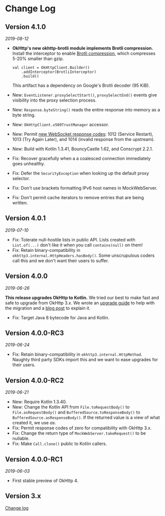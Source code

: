 Change Log
==========

## Version 4.1.0

_2019-08-12_

 [brotli]: https://github.com/google/brotli

 *  **OkHttp's new okhttp-brotli module implements Brotli compression.** Install the interceptor to
    enable [Brotli compression][brotli], which compresses 5-20% smaller than gzip.

    ```
    val client = OkHttpClient.Builder()
        .addInterceptor(BrotliInterceptor)
        .build()
    ```

    This artifact has a dependency on Google's Brotli decoder (95 KiB).

 *  New: `EventListener.proxySelectStart()`, `proxySelectEnd()` events give visibility into the
    proxy selection process.
 *  New: `Response.byteString()` reads the entire response into memory as a byte string.
 *  New: `OkHttpClient.x509TrustManager` accessor.
 *  New: Permit [new WebSocket response codes][iana_websocket]: 1012 (Service Restart), 1013 (Try
    Again Later), and 1014 (invalid response from the upstream).
 *  New: Build with Kotlin 1.3.41, BouncyCastle 1.62, and Conscrypt 2.2.1.
 *  Fix: Recover gracefully when a a coalesced connection immediately goes unhealthy.
 *  Fix: Defer the `SecurityException` when looking up the default proxy selector.
 *  Fix: Don't use brackets formatting IPv6 host names in MockWebServer.
 *  Fix: Don't permit cache iterators to remove entries that are being written.


## Version 4.0.1

_2019-07-10_

 *  Fix: Tolerate null-hostile lists in public API. Lists created with `List.of(...)` don't like it
    when you call `contains(null)` on them!
 *  Fix: Retain binary-compatibility in `okhttp3.internal.HttpHeaders.hasBody()`. Some unscrupulous
    coders call this and we don't want their users to suffer.


## Version 4.0.0

_2019-06-26_

**This release upgrades OkHttp to Kotlin.** We tried our best to make fast and safe to upgrade
from OkHttp 3.x. We wrote an [upgrade guide][upgrading_to_okhttp_4] to help with the migration and a
[blog post][okhttp4_blog_post] to explain it.

 *  Fix: Target Java 8 bytecode for Java and Kotlin.


## Version 4.0.0-RC3

_2019-06-24_

 *  Fix: Retain binary-compatibility in `okhttp3.internal.HttpMethod`. Naughty third party SDKs
    import this and we want to ease upgrades for their users.


## Version 4.0.0-RC2

_2019-06-21_

 *  New: Require Kotlin 1.3.40.
 *  New: Change the Kotlin API from `File.toRequestBody()` to `File.asRequestBody()` and
    `BufferedSource.toResponseBody()` to `BufferedSource.asResponseBody()`. If the returned value
    is a view of what created it, we use _as_.
 *  Fix: Permit response codes of zero for compatibility with OkHttp 3.x.
 *  Fix: Change the return type of `MockWebServer.takeRequest()` to be nullable.
 *  Fix: Make `Call.clone()` public to Kotlin callers.


## Version 4.0.0-RC1

_2019-06-03_

 *  First stable preview of OkHttp 4.


## Version 3.x

[Change log](http://square.github.io/okhttp/changelog_3x/)


 [iana_websocket]: https://www.iana.org/assignments/websocket/websocket.txt
 [okhttp4_blog_post]: https://cashapp.github.io/2019-06-26/okhttp-4-goes-kotlin
 [upgrading_to_okhttp_4]: https://square.github.io/okhttp/upgrading_to_okhttp_4/
